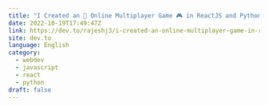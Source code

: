 ```yaml
---
title: "I Created an 🤯 Online Multiplayer Game 🎮 in ReactJS and Python"
date: 2022-10-19T17:49:47Z
link: https://dev.to/rajeshj3/i-created-an-online-multiplayer-game-in-reactjs-and-python-544o?utm_medium=RSS&utm_source=news.12bit.vn
site: dev.to
language: English
category:
  - webdev
  - javascript
  - react
  - python
draft: false
---
```


